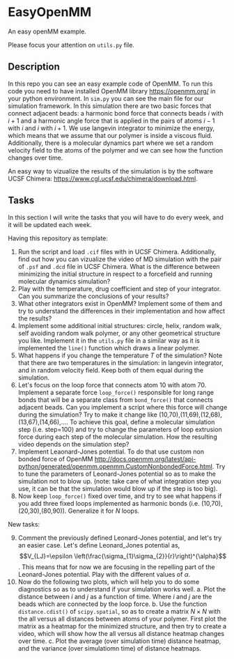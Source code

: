 # EasyOpenMM
An easy openMM example.

Please focus your attention on `utils.py` file.

## Description
In this repo you can see an easy example code of OpenMM. To run this code you need to have installed OpenMM library https://openmm.org/ in your python environment. In `sim.py` you can see the main file for our simulation framework. In this simulation there are two basic forces that connect adjacent beads: a harmonic bond force that connects beads $i$ with $i+1$ and a harmonic angle force that is applied in the pairs of atoms $i-1$ with $i$ and $i$ with $i+1$. We use langevin integrator to minimize the energy, which means that we assume that our polymer is inside a viscous fluid. Additionally, there is a molecular dynamics part where we set a random velocity field to the atoms of the polymer and we can see how the function changes over time.

An easy way to vizualize the results of the simulation is by the software UCSF Chimera: https://www.cgl.ucsf.edu/chimera/download.html.

## Tasks
In this section I will write the tasks that you will have to do every week, and it will be updated each week.

Having this repository as template:

1. Run the script and load `.cif` files with in UCSF Chimera. Additionally, find out how you can vizualize the video of MD simulation with the pair of `.psf` and `.dcd` file in UCSF Chimera. What is the difference between minimizing the initial structure in respect to a forcefield and running molecular dynamics simulation?
2. Play with the temperature, drug coefficient and step of your integrator. Can you summarize the conclusions of your results?
3. What other integrators exist in OpenMM? Implement some of them and try to understand the differences in their implementation and how affect the results?
4. Implement some additional initial structures: circle, helix, random walk, self avoiding random walk polymer, or any other geometrical structure you like. Implement it in the `utils.py` file in a similar way as it is implemented the `line()` function which draws a linear polymer.
5. What happens if you change the temperature $T$ of the simulation? Note that there are two temperatures in the simulation: in langevin integrator, and in random velocity field. Keep both of them equal during the simulation.
6. Let's focus on the loop force that connects atom 10 with atom 70. Implement a separate force `loop_force()` responsible for long range bonds that will be a separate class from `bond_force()` that connects adjacent beads. Can you implement a script where this force will change during the simulation? Try to make it change like (10,70),(11,69),(12,68),(13,67),(14,66),.... To achieve this goal, define a molecular simulation step (i.e. step=100) and try to change the parameters of loop extrusion force during  each step of the molecular simulation. How the resulting video depends on the simulation step?
7. Implement Leaonard-Jones potential. To do that use custom non bonded force of OpenMM http://docs.openmm.org/latest/api-python/generated/openmm.openmm.CustomNonbondedForce.html. Try to tune the parameters of Leonard-Jones potential so as to make the simulation not to blow up. (note: take care of what integration step you use, it can be that the simulation would blow up if the step is too big).
8. Now keep `loop_force()` fixed over time, and try to see what happens if you add three fixed loops implemented as harmonic bonds (i.e. (10,70),(20,30),(80,90)). Generalize it for $N$ loops.

New tasks:

9. Comment the previously defined Leonard-Jones potential, and let's try an easier case. Let's define Leonard_Jones potential as, $$V_{LJ}=\epsilon \left(\frac{\sigma_{1}\sigma_{2}}{r}\right)^{\alpha}$$. This means that for now we are focusing in the repelling part of the Leonard-Jones potential. Play with the different values of $\alpha$.
10. Now do the following two plots, which will help you to do some diagnostics so as to understand if your simulation works well.
    a. Plot the distance between $i$ and $j$ as a function of time. Where $i$ and $j$ are the beads which are connected by the loop force.
    b. Use the function `distance.cdist()`  of `scipy.spatial`, so as to create a matrix $N\times N$ with the all versus all distances between atoms of your polymer. First plot the matrix as a heatmap for the minimized structure, and then try to create a video, which will show how the all versus all distance heatmap changes over time.
    c. Plot the average (over simulation time) distance heatmap, and the variance (over simulatiomn time) of distance heatmaps.

